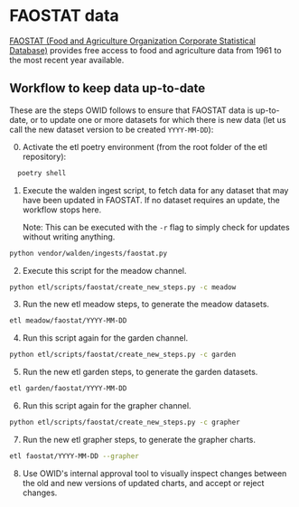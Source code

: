 # FAOSTAT data

[FAOSTAT (Food and Agriculture Organization Corporate Statistical Database)](https://www.fao.org/faostat/en/#home) 
provides free access to food and agriculture data from 1961 to the most recent year available.

## Workflow to keep data up-to-date

These are the steps OWID follows to ensure that FAOSTAT data is up-to-date, or to update one or more datasets for
which there is new data (let us call the new dataset version to be created `YYYY-MM-DD`):

0. Activate the etl poetry environment (from the root folder of the etl repository):
```bash
  poetry shell
```
1. Execute the walden ingest script, to fetch data for any dataset that may have been updated in FAOSTAT.
If no dataset requires an update, the workflow stops here.

    Note: This can be executed with the `-r` flag to simply check for updates without writing anything.
```bash
python vendor/walden/ingests/faostat.py
```
2. Execute this script for the meadow channel.
```bash
python etl/scripts/faostat/create_new_steps.py -c meadow
```
3. Run the new etl meadow steps, to generate the meadow datasets.
```bash
etl meadow/faostat/YYYY-MM-DD
```
4. Run this script again for the garden channel.
```bash
python etl/scripts/faostat/create_new_steps.py -c garden
```
5. Run the new etl garden steps, to generate the garden datasets.
```bash
etl garden/faostat/YYYY-MM-DD
```
6. Run this script again for the grapher channel.
```bash
python etl/scripts/faostat/create_new_steps.py -c grapher
```
7. Run the new etl grapher steps, to generate the grapher charts.
```bash
etl faostat/YYYY-MM-DD --grapher
```
8. Use OWID's internal approval tool to visually inspect changes between the old and new versions of updated charts, and
accept or reject changes.

